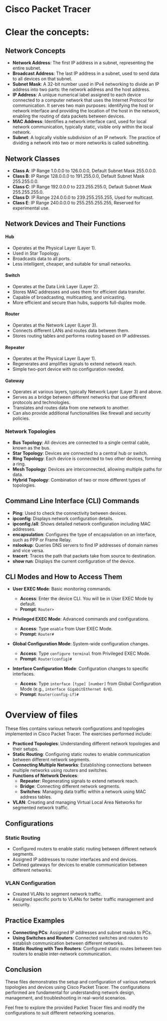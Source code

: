 # Cisco Packet Tracer


# Clear the concepts:

## Network Concepts

- **Network Address**: The first IP address in a subnet, representing the entire subnet.
- **Broadcast Address**: The last IP address in a subnet, used to send data to all devices on that subnet.
- **Subnet Mask**: A 32-bit number used in IPv4 networking to divide an IP address into two parts: the network address and the host address.
- **IP Address**: A unique numerical label assigned to each device connected to a computer network that uses the Internet Protocol for communication. It serves two main purposes: identifying the host or network interface and providing the location of the host in the network, enabling the routing of data packets between devices.
- **MAC Address**: Identifies a network interface card, used for local network communication, typically static, visible only within the local network.
- **Subnet**: A logically visible subdivision of an IP network. The practice of dividing a network into two or more networks is called subnetting.

## Network Classes

- **Class A**: IP Range 1.0.0.0 to 126.0.0.0, Default Subnet Mask 255.0.0.0.
- **Class B**: IP Range 128.0.0.0 to 191.255.0.0, Default Subnet Mask 255.255.0.0.
- **Class C**: IP Range 192.0.0.0 to 223.255.255.0, Default Subnet Mask 255.255.255.0.
- **Class D**: IP Range 224.0.0.0 to 239.255.255.255, Used for multicast.
- **Class E**: IP Range 240.0.0.0 to 255.255.255.255, Reserved for experimental use.

## Network Devices and Their Functions

#### Hub

- Operates at the Physical Layer (Layer 1).
- Used in Star Topology.
- Broadcasts data to all ports.
- Less intelligent, cheaper, and suitable for small networks.

#### Switch

- Operates at the Data Link Layer (Layer 2).
- Stores MAC addresses and uses them for efficient data transfer.
- Capable of broadcasting, multicasting, and unicasting.
- More efficient and secure than hubs, supports full-duplex mode.

#### Router

- Operates at the Network Layer (Layer 3).
- Connects different LANs and routes data between them.
- Stores routing tables and performs routing based on IP addresses.

#### Repeater

- Operates at the Physical Layer (Layer 1).
- Regenerates and amplifies signals to extend network reach.
- Simple two-port device with no configuration needed.

#### Gateway

- Operates at various layers, typically Network Layer (Layer 3) and above.
- Serves as a bridge between different networks that use different protocols and technologies.
- Translates and routes data from one network to another.
- Can also provide additional functionalities like firewall and security policies.

### Network Topologies

- **Bus Topology**: All devices are connected to a single central cable, known as the bus.
- **Star Topology**: Devices are connected to a central hub or switch.
- **Ring Topology**: Each device is connected to two other devices, forming a ring.
- **Mesh Topology**: Devices are interconnected, allowing multiple paths for data.
- **Hybrid Topology**: Combination of two or more different types of topologies.

## Command Line Interface (CLI) Commands

- **Ping**: Used to check the connectivity between devices.
- **ipconfig**: Displays network configuration details.
- **ipconfig /all**: Shows detailed network configuration including MAC addresses.
- **encapsulation**: Configures the type of encapsulation on an interface, such as PPP or Frame Relay.
- **nslookup**: Queries DNS servers to find IP addresses of domain names and vice versa.
- **tracert**: Traces the path that packets take from source to destination.
- **show run**: Displays the current configuration of the device.

## CLI Modes and How to Access Them

- **User EXEC Mode**: Basic monitoring commands.
  - **Access**: Enter the device CLI. You will be in User EXEC Mode by default.
  - **Prompt**: `Router>`
  
- **Privileged EXEC Mode**: Advanced commands and configurations.
  - **Access**: Type `enable` from User EXEC Mode.
  - **Prompt**: `Router#`
  
- **Global Configuration Mode**: System-wide configuration changes.
  - **Access**: Type `configure terminal` from Privileged EXEC Mode.
  - **Prompt**: `Router(config)#`
  
- **Interface Configuration Mode**: Configuration changes to specific interfaces.
  - **Access**: Type `interface [type] [number]` from Global Configuration Mode (e.g., `interface GigabitEthernet 0/0`).
  - **Prompt**: `Router(config-if)#`
  

# Overview of files

These files contains various network configurations and topologies implemented in Cisco Packet Tracer. The exercises performed include:

- **Practiced Topologies**: Understanding different network topologies and their setups.
- **Static Routing**: Configuring static routes to enable communication between different network segments.
- **Connecting Multiple Networks**: Establishing connections between multiple networks using routers and switches.
- **Functions of Network Devices**:
  - **Repeater**: Regenerating signals to extend network reach.
  - **Bridge**: Connecting different network segments.
  - **Switches**: Managing data traffic within a network using MAC address tables.
- **VLAN**: Creating and managing Virtual Local Area Networks for segmented network traffic.


## Configurations

### Static Routing

- Configured routers to enable static routing between different network segments.
- Assigned IP addresses to router interfaces and end devices.
- Defined gateways for devices to enable communication between different networks.

### VLAN Configuration

- Created VLANs to segment network traffic.
- Assigned specific ports to VLANs for better traffic management and security.



## Practice Examples

- **Connecting PCs**: Assigned IP addresses and subnet masks to PCs.
- **Using Switches and Routers**: Connected switches and routers to establish communication between different networks.
- **Static Routing with Two Routers**: Configured static routes between two routers to enable inter-network communication.

## Conclusion

These files demonstrates the setup and configuration of various network topologies and devices using Cisco Packet Tracer. The configurations performed are fundamental for understanding network design, management, and troubleshooting in real-world scenarios. 

Feel free to explore the provided Packet Tracer files and modify the configurations to suit different networking scenarios.
